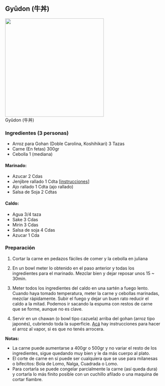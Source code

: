 ## Gyûdon (牛丼)

<div class="image">
  <img src="http://i.imgur.com/dxSVZxj.jpg" height=320/>
  <div class="caption">Gyûdon (牛丼)</div>
</div>


### Ingredientes (3 personas)
* Arroz para Gohan (Doble Carolina, Koshihikari) 3 Tazas
* Carne (En fetas) 300gr
* Cebolla 1 (mediana)

#### Marinado:
* Azucar 2 Cdas
* Jenjibre rallado 1 Cdta [[instrucciones](http://www.tepore.com/user/ja/cooking/5bc1e0c1-05b8-11e2-b984-ebae048d4509)]
* Ajo rallado 1 Cdta (ajo rallado)
* Salsa de Soja 2 Cdtas

#### Caldo:
* Agua 3/4 taza
* Sake 3 Cdas
* Mirin 3 Cdas
* Salsa de soja 4 Cdas
* Azucar 1 Cda

### Preparación
1. Cortar la carne en pedazos fáciles de comer y la cebolla en juliana

2. En un bowl meter lo obtenido en el paso anterior y todas los ingredientes
para el marinado. Mezclar bien y dejar reposar unos 15 ~ 30min.

3. Meter todos los ingredientes del caldo en una sartén a fuego lento. Cuando
haya tomado temperatura, meter la carne y cebollas marinadas, mezclar
rápidamente. Subir el fuego y dejar un buen rato reducir el caldo a la mitad.
Podemos ir sacando la espuma con restos de carne que se forme, aunque no es
clave.

4. Servir en un chawan (o bowl tipo cazuela) arriba del gohan (arroz tipo
japonés), cubriendo toda la superficie. [Acá](http://www.bob-an.com/recipe/dailyjc/hints/gohan/gohan.html)
hay instrucciones para hacer el arroz al vapor, si es que no tenés arrocera.

**Notas:**

* La carne puede aumentarse a 400gr o 500gr y no variar el resto de los
ingredientes, sigue quedando muy bien y le da más cuerpo al plato.
* El corte de carne en sí puede ser cualquiera que se use para milanesas o
bifecitos: Bola de Lomo, Nalga, Cuadrada o Lomo.
* Para cortarla se puede congelar parcialmente la carne (así queda dura) y
cortarla lo más finito posible con un cuchillo afilado o una maquina de cortar
fiambre.
